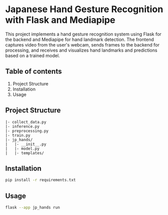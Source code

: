# Japanese Hand Gesture Recognition with Flask and Mediapipe

This project implements a hand gesture recognition system using Flask for the backend and Mediapipe for hand landmark detection. The frontend captures video from the user's webcam, sends frames to the backend for processing, and receives and visualizes hand landmarks and predictions based on a trained model.

## Table of contents

1. Project Structure
2. Installation
3. Usage

## Project Structure

```text
|- collect_data.py
|- inference.py
|- preprocessing.py
|- train.py
|- jp_hands/
|   |- __init__.py
|   |- model.py
|   |- templates/
```

## Installation

```bash
pip install -r requirements.txt
```

## Usage

```bash
flask --app jp_hands run
```